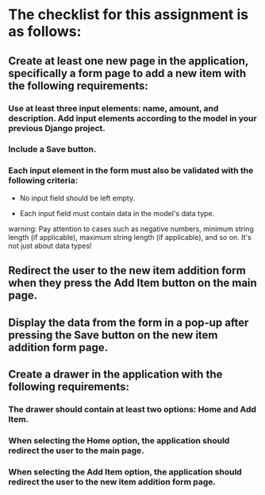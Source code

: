 # The checklist for this assignment is as follows:


## Create at least one new page in the application, specifically a form page to add a new item with the following requirements:

### Use at least three input elements: name, amount, and description. Add input elements according to the model in your previous Django project.


### Include a Save button.


### Each input element in the form must also be validated with the following criteria:


- No input field should be left empty.


- Each input field must contain data in the model's data type.


warning: Pay attention to cases such as negative numbers, minimum string length (if applicable), maximum string length (if applicable), and so on. It's not just about data types!

## Redirect the user to the new item addition form when they press the Add Item button on the main page.


## Display the data from the form in a pop-up after pressing the Save button on the new item addition form page.


## Create a drawer in the application with the following requirements:


### The drawer should contain at least two options: Home and Add Item.


### When selecting the Home option, the application should redirect the user to the main page.


### When selecting the Add Item option, the application should redirect the user to the new item addition form page.


